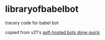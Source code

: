 # libraryofbabelbot
tracery code for babel bot

copied from v21's [self-hosted bots done quick](https://github.com/v21/tracerybot)

